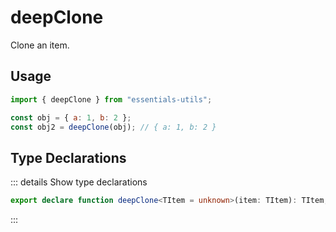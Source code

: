 # deepClone

Clone an item.

## Usage

```js
import { deepClone } from "essentials-utils";

const obj = { a: 1, b: 2 };
const obj2 = deepClone(obj); // { a: 1, b: 2 }
```

## Type Declarations

::: details Show type declarations

```ts
export declare function deepClone<TItem = unknown>(item: TItem): TItem;
```

:::

